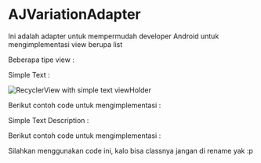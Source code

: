 # AJVariationAdapter

Ini adalah adapter untuk mempermudah developer Android untuk mengimplementasi view berupa list

Beberapa tipe view :

Simple Text :

![RecyclerView with simple text viewHolder](../assets/screenshots/view_holder_simple_text.png?raw=true)
  
Berikut contoh code untuk mengimplementasi :

<insert code here>
  
Simple Text Description :

<insert screenshot here>
  
Berikut contoh code untuk mengimplementasi :

<insert code here>
  
Silahkan menggunakan code ini, kalo bisa classnya jangan di rename yak :p

